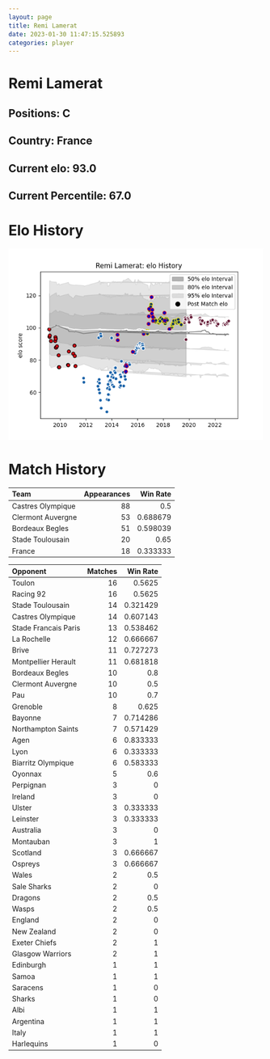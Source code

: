 ```yaml
---  
layout: page  
title: Remi Lamerat  
date: 2023-01-30 11:47:15.525893  
categories: player  
---
```

# Remi Lamerat

## Positions: C

## Country: France

## Current elo: 93.0

## Current Percentile: 67.0

# Elo History


![elo history](history_RemiLamerat.png)
# Match History


| Team              |   Appearances |   Win Rate |
|:------------------|--------------:|-----------:|
| Castres Olympique |            88 |   0.5      |
| Clermont Auvergne |            53 |   0.688679 |
| Bordeaux Begles   |            51 |   0.598039 |
| Stade Toulousain  |            20 |   0.65     |
| France            |            18 |   0.333333 |

| Opponent             |   Matches |   Win Rate |
|:---------------------|----------:|-----------:|
| Toulon               |        16 |   0.5625   |
| Racing 92            |        16 |   0.5625   |
| Stade Toulousain     |        14 |   0.321429 |
| Castres Olympique    |        14 |   0.607143 |
| Stade Francais Paris |        13 |   0.538462 |
| La Rochelle          |        12 |   0.666667 |
| Brive                |        11 |   0.727273 |
| Montpellier Herault  |        11 |   0.681818 |
| Bordeaux Begles      |        10 |   0.8      |
| Clermont Auvergne    |        10 |   0.5      |
| Pau                  |        10 |   0.7      |
| Grenoble             |         8 |   0.625    |
| Bayonne              |         7 |   0.714286 |
| Northampton Saints   |         7 |   0.571429 |
| Agen                 |         6 |   0.833333 |
| Lyon                 |         6 |   0.333333 |
| Biarritz Olympique   |         6 |   0.583333 |
| Oyonnax              |         5 |   0.6      |
| Perpignan            |         3 |   0        |
| Ireland              |         3 |   0        |
| Ulster               |         3 |   0.333333 |
| Leinster             |         3 |   0.333333 |
| Australia            |         3 |   0        |
| Montauban            |         3 |   1        |
| Scotland             |         3 |   0.666667 |
| Ospreys              |         3 |   0.666667 |
| Wales                |         2 |   0.5      |
| Sale Sharks          |         2 |   0        |
| Dragons              |         2 |   0.5      |
| Wasps                |         2 |   0.5      |
| England              |         2 |   0        |
| New Zealand          |         2 |   0        |
| Exeter Chiefs        |         2 |   1        |
| Glasgow Warriors     |         2 |   1        |
| Edinburgh            |         1 |   1        |
| Samoa                |         1 |   1        |
| Saracens             |         1 |   0        |
| Sharks               |         1 |   0        |
| Albi                 |         1 |   1        |
| Argentina            |         1 |   1        |
| Italy                |         1 |   1        |
| Harlequins           |         1 |   0        |